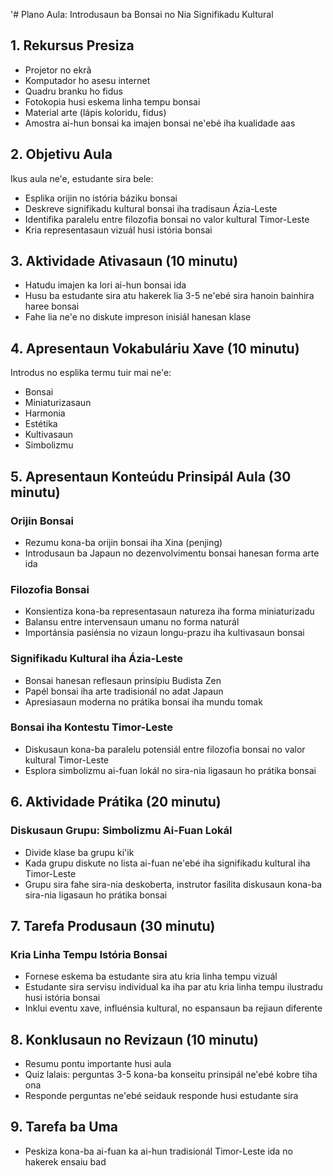 '# Plano Aula: Introdusaun ba Bonsai no Nia Signifikadu Kultural

## 1. Rekursus Presiza

- Projetor no ekrã
- Komputador ho asesu internet
- Quadru branku ho fidus
- Fotokopia husi eskema linha tempu bonsai
- Material arte (lápis koloridu, fidus)
- Amostra ai-hun bonsai ka imajen bonsai ne'ebé iha kualidade aas

## 2. Objetivu Aula

Ikus aula ne'e, estudante sira bele:
- Esplika orijin no istória báziku bonsai
- Deskreve signifikadu kultural bonsai iha tradisaun Ázia-Leste
- Identifika paralelu entre filozofia bonsai no valor kultural Timor-Leste
- Kria representasaun vizuál husi istória bonsai

## 3. Aktividade Ativasaun (10 minutu)

- Hatudu imajen ka lori ai-hun bonsai ida
- Husu ba estudante sira atu hakerek lia 3-5 ne'ebé sira hanoin bainhira haree bonsai
- Fahe lia ne'e no diskute impreson inisiál hanesan klase

## 4. Apresentaun Vokabuláriu Xave (10 minutu)

Introdus no esplika termu tuir mai ne'e:
- Bonsai
- Miniaturizasaun
- Harmonia
- Estétika
- Kultivasaun
- Simbolizmu

## 5. Apresentaun Konteúdu Prinsipál Aula (30 minutu)

### Orijin Bonsai
- Rezumu kona-ba orijin bonsai iha Xina (penjing)
- Introdusaun ba Japaun no dezenvolvimentu bonsai hanesan forma arte ida

### Filozofia Bonsai
- Konsientiza kona-ba representasaun natureza iha forma miniaturizadu
- Balansu entre intervensaun umanu no forma naturál
- Importánsia pasiénsia no vizaun longu-prazu iha kultivasaun bonsai

### Signifikadu Kultural iha Ázia-Leste
- Bonsai hanesan reflesaun prinsípiu Budista Zen
- Papél bonsai iha arte tradisionál no adat Japaun
- Apresiasaun moderna no prátika bonsai iha mundu tomak

### Bonsai iha Kontestu Timor-Leste
- Diskusaun kona-ba paralelu potensiál entre filozofia bonsai no valor kultural Timor-Leste
- Esplora simbolizmu ai-fuan lokál no sira-nia ligasaun ho prátika bonsai

## 6. Aktividade Prátika (20 minutu)

### Diskusaun Grupu: Simbolizmu Ai-Fuan Lokál
- Divide klase ba grupu ki'ik
- Kada grupu diskute no lista ai-fuan ne'ebé iha signifikadu kultural iha Timor-Leste
- Grupu sira fahe sira-nia deskoberta, instrutor fasilita diskusaun kona-ba sira-nia ligasaun ho prátika bonsai

## 7. Tarefa Produsaun (30 minutu)

### Kria Linha Tempu Istória Bonsai
- Fornese eskema ba estudante sira atu kria linha tempu vizuál
- Estudante sira servisu individual ka iha par atu kria linha tempu ilustradu husi istória bonsai
- Inklui eventu xave, influénsia kultural, no espansaun ba rejiaun diferente

## 8. Konklusaun no Revizaun (10 minutu)

- Resumu pontu importante husi aula
- Quiz lalais: perguntas 3-5 kona-ba konseitu prinsipál ne'ebé kobre tiha ona
- Responde perguntas ne'ebé seidauk responde husi estudante sira

## 9. Tarefa ba Uma

- Peskiza kona-ba ai-fuan ka ai-hun tradisionál Timor-Leste ida no hakerek ensaiu bad